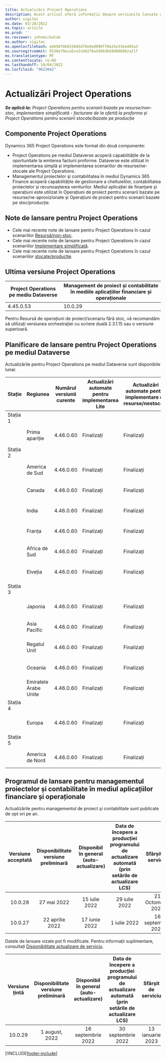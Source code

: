 ```yaml
---
title: Actualizări Project Operations
description: Acest articol oferă informații despre versiunile lansate ale Dynamics 365 Project Operations.
author: sigitac
ms.date: 03/28/2022
ms.topic: article
ms.prod: ''
ms.reviewer: johnmichalak
ms.author: sigitac
ms.openlocfilehash: eb658f8b0150d5d70e9ed090ff0e25e33eedd5a3
ms.sourcegitcommit: 6536e79aca5ce2cb0276a4366db69d688962a21f
ms.translationtype: MT
ms.contentlocale: ro-RO
ms.lasthandoff: 10/04/2022
ms.locfileid: "9622042"
---
```

# <a name="project-operations-updates"></a>Actualizări Project Operations

_**Se aplică la:** Project Operations pentru scenarii bazate pe resurse/non-stoc, implementare simplificată - facturare de la ofertă la proforma și Project Operations pentru scenarii stocate/bazate pe producție_



## <a name="project-operations-components"></a>Componente Project Operations

Dynamics 365 Project Operations este format din două componente:

- Project Operations pe mediul Dataverse acoperă capabilitățile de la oportunitate la emiterea facturii proforme. Dataverse este utilizat în implementarea simplă și implementarea scenariilor de resurse/ne-stocate ale Project Operations.
- Managementul proiectelor și contabilitatea în mediul Dynamics 365 Finance acoperă capabilitățile de gestionare a cheltuielilor, contabilitatea proiectelor și recunoașterea veniturilor. Mediul aplicației de finanțare și operațiuni este utilizat în Operațiuni de proiect pentru scenarii bazate pe resurse/ne-aprovizionate și Operațiuni de proiect pentru scenarii bazate pe stoc/producție.

## <a name="project-operations-release-notes"></a>Note de lansare pentru Project Operations
- Cele mai recente note de lansare pentru Project Operations în cazul scenariilor [Resursă/non-stoc](whats-new-july-2022-resource-based.md).
- Cele mai recente note de lansare pentru Project Operations în cazul scenariilor [Implementare simplificată](../pro/whats-new/whats-new-july-2022-lite.md).
- Cele mai recente note de lansare pentru Project Operations în cazul scenariilor [stocate/producție](../prod-pma/whats-new/whats-new-jul-2022-stocked.md).

## <a name="project-operations-latest-version"></a>Ultima versiune Project Operations

| Project Operations pe mediu Dataverse | Management de proiect și contabilitate în mediile aplicațiilor financiare și operaționale | 
| --- | --- |
| 4.45.0.53 | 10.0.29 |

Pentru Resursă de operațiuni de proiect/scenariu fără stoc, vă recomandăm să utilizați versiunea orchestrației cu scriere duală 2.3.1.15 sau o versiune superioară.

## <a name="release-schedule-for-project-operations-on-dataverse-environment"></a>Planificare de lansare pentru Project Operations pe mediul Dataverse

Actualizările pentru Project Operations pe mediul Dataverse sunt disponibile lunar. 

| Stație | Regiunea | Numărul versiunii curente | Actualizări automate pentru implementarea Lite | Actualizări automate pentru implementare de resurse/nestocate | Următorul număr de versiune | Următoarea versiune este disponibilă în general |
|-----------|-----------------------|-----------------|--------------------|---------------------|---------------------|---------------------|
| Stația 1 |   &nbsp;              |    &nbsp;       | &nbsp;             |      &nbsp;         |      &nbsp;         |      &nbsp;         |
|   &nbsp;  | Prima apariție         |  4.46.0.60      | Finalizați           | Finalizați            | TBD                 | 07 Octombrie 2022      |
| Stația 2 |   &nbsp;              |    &nbsp;       | &nbsp;             |      &nbsp;         |      &nbsp;         |      &nbsp;         |
|   &nbsp;  | America de Sud         |  4.46.0.60      | Finalizați           | Finalizați            | TBD                 | 14 Octombrie 2022       |
|   &nbsp;  | Canada                |  4.46.0.60      | Finalizați           | Finalizați            | TBD                 | 14 Octombrie 2022       |
|   &nbsp;  | India                 |  4.46.0.60      | Finalizați           | Finalizați            | TBD                 | 14 Octombrie 2022       |
|   &nbsp;  | Franța                |  4.46.0.60      | Finalizați           | Finalizați            | TBD                 | 14 Octombrie 2022       |
|   &nbsp;  | Africa de Sud          |  4.46.0.60      | Finalizați           | Finalizați            | TBD                 | 14 Octombrie 2022       |
|   &nbsp;  | Elveția           |  4.46.0.60      | Finalizați           | Finalizați            | TBD                 | 14 Octombrie 2022       |
| Stația 3 |      &nbsp;           |     &nbsp;      |     &nbsp;         |      &nbsp;         |      &nbsp;         |      &nbsp;         |
|   &nbsp;  | Japonia                 |  4.46.0.60      | Finalizați      | Finalizați       | TBD                 | 21 Octombrie 2022       |
|   &nbsp;  | Asia Pacific          |  4.46.0.60      | Finalizați      | Finalizați       | TBD                 | 21 Octombrie 2022       |
|   &nbsp;  | Regatul Unit         |  4.46.0.60      | Finalizați      | Finalizați       | TBD                 | 21 Octombrie 2022       |
|   &nbsp;  | Oceania               |  4.46.0.60      | Finalizați      | Finalizați       | TBD                 | 21 Octombrie 2022       |
|   &nbsp;  | Emiratele Arabe Unite  |  4.46.0.60      | Finalizați      | Finalizați       | TBD                 | 21 Octombrie 2022       |
| Stația 4 |     &nbsp;            |     &nbsp;      |     &nbsp;         |      &nbsp;         |      &nbsp;         |      &nbsp;         |
|   &nbsp;  | Europa                |  4.46.0.60      | Finalizați           | Finalizați            | TBD           | 28 Octombrie 2022       |
| Stația 5 |     &nbsp;            |     &nbsp;      |     &nbsp;         |      &nbsp;         |      &nbsp;         |      &nbsp;         |
|   &nbsp;  | America de Nord         |  4.46.0.60      | Finalizați           | Finalizați            | TBD           | 04 noiembrie 2022       |

## <a name="release-schedule-for-project-management-and-accounting-in-the-finance-and-operations-apps-environment"></a>Programul de lansare pentru managementul proiectelor și contabilitate în mediul aplicațiilor financiare și operaționale

Actualizările pentru managementul de proiect și contabilitate sunt publicate de opt ori pe an.

|Versiune acceptată| Disponibilitate versiune preliminară | Disponibil în general (auto-actualizare) | Data de începere a producției programului de actualizare automată (prin setările de actualizare LCS) |   Sfârșit de serviciu   |
|:---------------:|:---------------------------:|:---------------------------------:|:--------------------------------------------------------------------:|:------------------:|
|     10.0.28     |      27 mai 2022           |        15 iulie 2022              |                          29 iulie 2022                               | 21 Octombrie 2022   |
|     10.0.27     |      22 aprilie 2022         |        17 iunie 2022              |                          1 iulie 2022                                | 16 septembrie 2022 |

Datele de lansare vizate pot fi modificate. Pentru informații suplimentare, consultați [Disponibilitate actualizare de serviciu](/dynamics365/fin-ops-core/fin-ops/get-started/public-preview-releases?toc=%2fdynamics365%2ffinance%2ftoc.json).

|Versiune țintă | Disponibilitate versiune preliminară | Disponibil în general (auto-actualizare) | Data de începere a producției programului de actualizare automată (prin setările de actualizare LCS) |   Sfârșit de serviciu   |
|:---------------:|:---------------------------:|:---------------------------------:|:--------------------------------------------------------------------:|:------------------:|
|     10.0.29     |      1 august, 2022         |       16 septembrie 2022          |                        30 septembrie 2022                            | 13 ianuarie 2023   |

[!INCLUDE[footer-include](../includes/footer-banner.md)]
